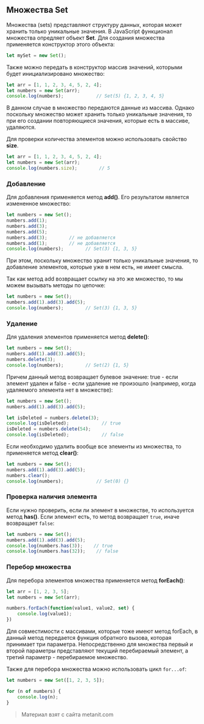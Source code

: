 ## Множества Set

Множества (sets) представляют структуру данных, которая может хранить только уникальные значения. В JavaScript функционал множества опредляет объект **Set**. Для создания множества применяется конструктор этого объекта:

```js
let mySet = new Set();
```

Также можно передать в конструктор массив значений, которыми будет инициализировано множество:

```js
let arr = [1, 1, 2, 3, 4, 5, 2, 4];
let numbers = new Set(arr);
console.log(numbers);            // Set(5) {1, 2, 3, 4, 5}
```

В данном случае в множество передаются данные из массива. Однако поскольку множество может хранить только уникальные значения, то при его создании повторяющиеся значения, которые есть в массиве, удаляются.

Для проверки количества элементов можно использовать свойство **size**.

```js
let arr = [1, 1, 2, 3, 4, 5, 2, 4];
let numbers = new Set(arr);
console.log(numbers.size);        // 5
```

### Добавление

Для добавления применяется метод **add()**. Его результатом является измененное множество:

```js
let numbers = new Set();
numbers.add(1);
numbers.add(3);
numbers.add(5);
numbers.add(3);        // не добавляется
numbers.add(1);        // не добавляется
console.log(numbers);        // Set(3) {1, 3, 5}
```

При этом, поскольку множество хранит только уникальные значения, то добавление элементов, которые уже в нем есть, не имеет смысла.

Так как метод add возвращает ссылку на это же множество, то мы можем вызывать методы по цепочке:

```js
let numbers = new Set();
numbers.add(1).add(3).add(5);
console.log(numbers);        // Set(3) {1, 3, 5}
```

### Удаление

Для удаления элементов применяется метод **delete()**:

```js
let numbers = new Set();
numbers.add(1).add(3).add(5);
numbers.delete(3);
console.log(numbers);        // Set(2) {1, 5}
```

Причем данный метод возвращает булевое значение: true - если элемент удален и false - если удаление не произошло (например, когда удаляемого элемента нет в множестве):

```js
let numbers = new Set();
numbers.add(1).add(3).add(5);

let isDeleted = numbers.delete(3);
console.log(isDeleted);            // true
isDeleted = numbers.delete(54);
console.log(isDeleted);            // false
```

Если необходимо удалить вообще все элементы из множества, то применяется метод **clear()**:

```js
let numbers = new Set();
numbers.add(1).add(3).add(5);
numbers.clear();
console.log(numbers);            // Set(0) {}
```

### Проверка наличия элемента

Если нужно проверить, если ли элемент в множестве, то используется метод **has()**. Если элемент есть, то метод возвращает `true`, иначе возвращает `false`:

```js
let numbers = new Set();
numbers.add(1).add(3).add(5);
console.log(numbers.has(3));    // true
console.log(numbers.has(32));    // false
```

### Перебор множества

Для перебора элементов множества применяется метод **forEach()**:

```js
let arr = [1, 2, 3, 5];
let numbers = new Set(arr);

numbers.forEach(function(value1, value2, set) {
    console.log(value1);
})
```

Для совместимости с массивами, которые тоже имеют метод forEach, в данный метод передается функция обратного вызова, которая принимает три параметра. Непосредственно для множества первый и второй параметры представляют текущий перебираемый элемент, а третий параметр - перебираемое множество.

Также для перебора множества можно использовать цикл `for...of`:

```js
let numbers = new Set([1, 2, 3, 5]);

for (n of numbers) {
    console.log(n);
}
```


> Материал взят с сайта metanit.com